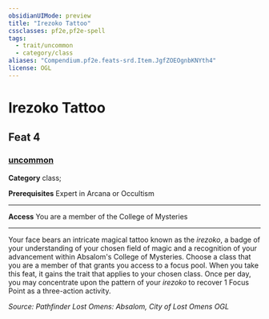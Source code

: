```yaml
---
obsidianUIMode: preview
title: "Irezoko Tattoo"
cssclasses: pf2e,pf2e-spell
tags:
  - trait/uncommon
  - category/class
aliases: "Compendium.pf2e.feats-srd.Item.JgfZOEOgnbKNYth4"
license: OGL
---
```

# Irezoko Tattoo
## Feat 4
### [uncommon](uncommon "Uncommon Rarity Trait")

**Category** class; 



**Prerequisites** Expert in Arcana or Occultism
* * *
**Access** You are a member of the College of Mysteries

* * *

Your face bears an intricate magical tattoo known as the _irezoko_, a badge of your understanding of your chosen field of magic and a recognition of your advancement within Absalom's College of Mysteries. Choose a class that you are a member of that grants you access to a focus pool. When you take this feat, it gains the trait that applies to your chosen class. Once per day, you may concentrate upon the pattern of your _irezoko_ to recover 1 Focus Point as a three-action activity.

*Source: Pathfinder Lost Omens: Absalom, City of Lost Omens*
*OGL*